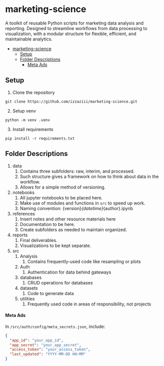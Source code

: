 # marketing-science
A toolkit of reusable Python scripts for marketing data analysis and reporting. Designed to streamline workflows from data processing to visualization, with a modular structure for flexible, efficient, and maintainable analytics.

- [marketing-science](#marketing-science)
  - [Setup](#setup)
  - [Folder Descriptions](#folder-descriptions)
      - [Meta Ads](#meta-ads)

## Setup

1. Clone the repository

``` pwsh
git clone https://github.com/izzaziii/marketing-science.git
```

2. Setup venv
``` pwsh
python -m venv .venv
```

3. Install requirements
``` pwsh
pip install -r requirements.txt
```

## Folder Descriptions
1. data
   1. Contains three subfolders: raw, interim, and processed.
   2. Such structure gives a framework on how to think about data in the workflow.
   3. Allows for a simple method of versioning.
2. notebooks
   1. All jupyter notebooks to be placed here.
   2. Make use of modules and functions in `src` to speed up work.
   3. Naming convention: {version}_{datetime}_{author}.ipynb
3. references
   1. Insert notes and other resource materials here
   2. Documentation to be here.
   3. Create subfolders as needed to maintain organized.
4. reports
   1. Final deliverables.
   2. Visualizations to be kept separate.
5. src
   1. Analysis
      1. Contains frequently-used code like resampling or plots
   2. Auth
      1. Authentication for data behind gateways
   3. databases
      1. CRUD operations for databases
   4. datasets
      1. Code to generate data
   5. utilities
      1. Frequently used code in areas of responsibility, not projects

#### Meta Ads

In `/src/auth/config/meta_secrets.json`, include:

``` json
{
  "app_id": "your_app_id",
  "app_secret": "your_app_secret",
  "access_token": "your_access_token",
  "last_updated": "YYYY-MM-DD HH:MM"
}
```